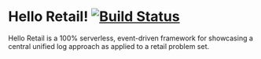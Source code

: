 # Hello Retail!  [![Build Status](https://travis-ci.org/Nordstrom/hello-retail.svg)](https://travis-ci.org/Nordstrom/hello-retail)

Hello Retail is a 100% serverless, event-driven framework for showcasing a central unified log approach as applied to a retail problem set.
